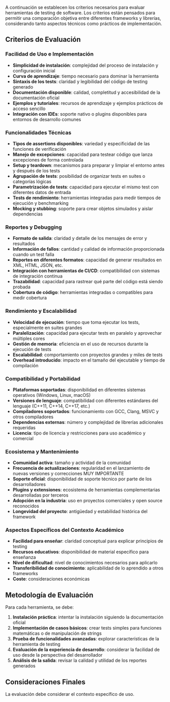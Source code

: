 


A continuación se establecen los criterios necesarios para evaluar herramientas de testing de software. Los criterios están pensados para permitir una comparación objetiva entre diferentes frameworks y librerías, considerando tanto aspectos técnicos como prácticos de implementación.

## Criterios de Evaluación

### Facilidad de Uso e Implementación

- **Simplicidad de instalación**: complejidad del proceso de instalación y configuración inicial
- **Curva de aprendizaje**: tiempo necesario para dominar la herramienta
- **Sintaxis de los tests**: claridad y legibilidad del código de testing generado
- **Documentación disponible**: calidad, completitud y accesibilidad de la documentación oficial
- **Ejemplos y tutoriales**: recursos de aprendizaje y ejemplos prácticos de acceso sencillo
- **Integración con IDEs**: soporte nativo o plugins disponibles para entornos de desarrollo comunes

### Funcionalidades Técnicas

- **Tipos de assertions disponibles**: variedad y especificidad de las funciones de verificación
- **Manejo de excepciones**: capacidad para testear código que lanza excepciones de forma controlada
- **Setup y teardown**: mecanismos para preparar y limpiar el entorno antes y después de los tests
- **Agrupación de tests**: posibilidad de organizar tests en suites o categorías lógicas  
- **Parametrización de tests**: capacidad para ejecutar el mismo test con diferentes datos de entrada
- **Tests de rendimiento**: herramientas integradas para medir tiempos de ejecución y benchmarking
- **Mocking y stubbing**: soporte para crear objetos simulados y aislar dependencias

### Reportes y Debugging

- **Formato de salida**: claridad y detalle de los mensajes de error y resultados
- **Información de fallos**: cantidad y calidad de información proporcionada cuando un test falla
- **Reportes en diferentes formatos**: capacidad de generar resultados en XML, HTML, JSON, etc.
- **Integración con herramientas de CI/CD**: compatibilidad con sistemas de integración continua
- **Trazabilidad**: capacidad para rastrear qué parte del código está siendo probada
- **Cobertura de código**: herramientas integradas o compatibles para medir cobertura

### Rendimiento y Escalabilidad

- **Velocidad de ejecución**: tiempo que toma ejecutar los tests, especialmente en suites grandes
- **Paralelización**: capacidad para ejecutar tests en paralelo y aprovechar múltiples cores
- **Gestión de memoria**: eficiencia en el uso de recursos durante la ejecución de tests
- **Escalabilidad**: comportamiento con proyectos grandes y miles de tests
- **Overhead introducido**: impacto en el tamaño del ejecutable y tiempo de compilación

### Compatibilidad y Portabilidad

- **Plataformas soportadas**: disponibilidad en diferentes sistemas operativos (Windows, Linux, macOS)
- **Versiones de lenguaje**: compatibilidad con diferentes estándares del lenguaje (C++11, C++14, C++17, etc.)
- **Compiladores soportados**: funcionamiento con GCC, Clang, MSVC y otros compiladores
- **Dependencias externas**: número y complejidad de librerías adicionales requeridas
- **Licencia**: tipo de licencia y restricciones para uso académico y comercial

### Ecosistema y Mantenimiento

- **Comunidad activa**: tamaño y actividad de la comunidad
- **Frecuencia de actualizaciones**: regularidad en el lanzamiento de nuevas versiones y correcciones MUY IMPORTANTE
- **Soporte oficial**: disponibilidad de soporte técnico por parte de los desarrolladores
- **Plugins y extensiones**: ecosistema de herramientas complementarias desarrolladas por terceros
- **Adopción en la industria**: uso en proyectos comerciales y open source reconocidos
- **Longevidad del proyecto**: antigüedad y estabilidad histórica del framework

### Aspectos Específicos del Contexto Académico

- **Facilidad para enseñar**: claridad conceptual para explicar principios de testing
- **Recursos educativos**: disponibilidad de material específico para enseñanza
- **Nivel de dificultad**: nivel de conocimientos necesarios para aplicarlo
- **Transferibilidad de conocimiento**: aplicabilidad de lo aprendido a otros frameworks
- **Coste**: consideraciones económicas

## Metodología de Evaluación

Para cada herramienta, se debe:

1. **Instalación práctica**: intentar la instalación siguiendo la documentación oficial
2. **Implementación de casos básicos**: crear tests simples para funciones matemáticas o de manipulación de strings
3. **Prueba de funcionalidades avanzadas**: explorar características de la herramienta de testing
4. **Evaluación de la experiencia de desarrollo**: considerar la facilidad de uso desde la perspectiva del desarrollador
5. **Análisis de la salida**: revisar la calidad y utilidad de los reportes generados

## Consideraciones Finales

La evaluación debe considerar el contexto específico de uso.